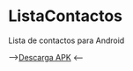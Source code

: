 # ListaContactos
Lista de contactos para Android

--><a href ="https://download1348.mediafire.com/f54ywz3oze2g/4dytl966ij4m7j0/listacontactos.apk">Descarga APK</a> <--
